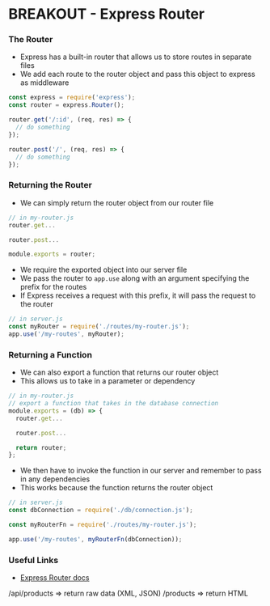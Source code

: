 # BREAKOUT - Express Router

### The Router
* Express has a built-in router that allows us to store routes in separate files
* We add each route to the router object and pass this object to express as middleware

```js
const express = require('express');
const router = express.Router();

router.get('/:id', (req, res) => {
  // do something
});

router.post('/', (req, res) => {
  // do something
});
```

### Returning the Router
* We can simply return the router object from our router file

```js
// in my-router.js
router.get...

router.post...

module.exports = router;
```

* We require the exported object into our server file
* We pass the router to `app.use` along with an argument specifying the prefix for the routes
* If Express receives a request with this prefix, it will pass the request to the router

```js
// in server.js
const myRouter = require('./routes/my-router.js');
app.use('/my-routes', myRouter);
```

### Returning a Function
* We can also export a function that returns our router object
* This allows us to take in a parameter or dependency

```js
// in my-router.js
// export a function that takes in the database connection
module.exports = (db) => {
  router.get...

  router.post...

  return router;
};
```

* We then have to invoke the function in our server and remember to pass in any dependencies
* This works because the function returns the router object

```js
// in server.js
const dbConnection = require('./db/connection.js');

const myRouterFn = require('./routes/my-router.js');

app.use('/my-routes', myRouterFn(dbConnection));
```

### Useful Links
* [Express Router docs](https://expressjs.com/en/4x/api.html#router)



/api/products => return raw data (XML, JSON)
/products => return HTML
